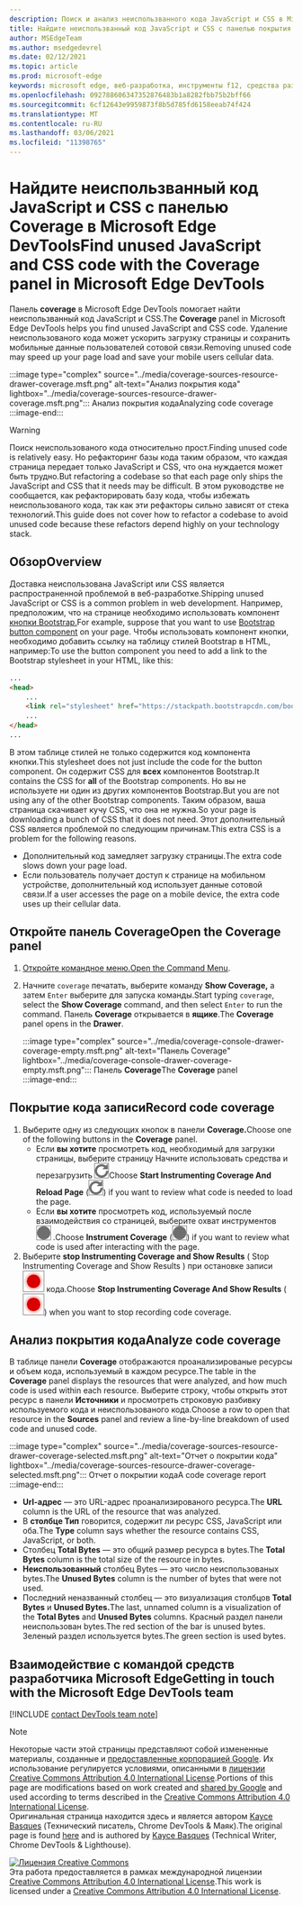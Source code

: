```yaml
---
description: Поиск и анализ неиспользванного кода JavaScript и CSS в Microsoft Edge DevTools.
title: Найдите неиспользванный код JavaScript и CSS с панелью покрытия в Microsoft Edge DevTools
author: MSEdgeTeam
ms.author: msedgedevrel
ms.date: 02/12/2021
ms.topic: article
ms.prod: microsoft-edge
keywords: microsoft edge, веб-разработка, инструменты f12, средства разработчика
ms.openlocfilehash: 092788606347352876483b1a8282fbb75b2bff66
ms.sourcegitcommit: 6cf12643e9959873f8b5d785fd6158eeab74f424
ms.translationtype: MT
ms.contentlocale: ru-RU
ms.lasthandoff: 03/06/2021
ms.locfileid: "11398765"
---
```

<!-- Copyright Kayce Basques 

   Licensed under the Apache License, Version 2.0 (the "License");
   you may not use this file except in compliance with the License.
   You may obtain a copy of the License at

       https://www.apache.org/licenses/LICENSE-2.0

   Unless required by applicable law or agreed to in writing, software
   distributed under the License is distributed on an "AS IS" BASIS,
   WITHOUT WARRANTIES OR CONDITIONS OF ANY KIND, either express or implied.
   See the License for the specific language governing permissions and
   limitations under the License.  -->

# <a name="find-unused-javascript-and-css-code-with-the-coverage-panel-in-microsoft-edge-devtools"></a><span data-ttu-id="2a0f2-104">Найдите неиспользванный код JavaScript и CSS с панелью Coverage в Microsoft Edge DevTools</span><span class="sxs-lookup"><span data-stu-id="2a0f2-104">Find unused JavaScript and CSS code with the Coverage panel in Microsoft Edge DevTools</span></span>  

<span data-ttu-id="2a0f2-105">Панель **coverage** в Microsoft Edge DevTools помогает найти неиспользванный код JavaScript и CSS.</span><span class="sxs-lookup"><span data-stu-id="2a0f2-105">The **Coverage** panel in Microsoft Edge DevTools helps you find unused JavaScript and CSS code.</span></span>  <span data-ttu-id="2a0f2-106">Удаление неиспользованого кода может ускорить загрузку страницы и сохранить мобильные данные пользователей сотовой связи.</span><span class="sxs-lookup"><span data-stu-id="2a0f2-106">Removing unused code may speed up your page load and save your mobile users cellular data.</span></span>  

:::image type="complex" source="../media/coverage-sources-resource-drawer-coverage.msft.png" alt-text="Анализ покрытия кода" lightbox="../media/coverage-sources-resource-drawer-coverage.msft.png":::
   <span data-ttu-id="2a0f2-108">Анализ покрытия кода</span><span class="sxs-lookup"><span data-stu-id="2a0f2-108">Analyzing code coverage</span></span>  
:::image-end:::  

> [!WARNING]
> <span data-ttu-id="2a0f2-109">Поиск неиспользованого кода относительно прост.</span><span class="sxs-lookup"><span data-stu-id="2a0f2-109">Finding unused code is relatively easy.</span></span>  <span data-ttu-id="2a0f2-110">Но рефакторинг базы кода таким образом, что каждая страница передает только JavaScript и CSS, что она нуждается может быть трудно.</span><span class="sxs-lookup"><span data-stu-id="2a0f2-110">But refactoring a codebase so that each page only ships the JavaScript and CSS that it needs may be difficult.</span></span>  <span data-ttu-id="2a0f2-111">В этом руководстве не сообщается, как рефакторировать базу кода, чтобы избежать неиспользованого кода, так как эти рефакторы сильно зависят от стека технологий.</span><span class="sxs-lookup"><span data-stu-id="2a0f2-111">This guide does not cover how to refactor a codebase to avoid unused code because these refactors depend highly on your technology stack.</span></span>  

## <a name="overview"></a><span data-ttu-id="2a0f2-112">Обзор</span><span class="sxs-lookup"><span data-stu-id="2a0f2-112">Overview</span></span>  

<span data-ttu-id="2a0f2-113">Доставка неиспользована JavaScript или CSS является распространенной проблемой в веб-разработке.</span><span class="sxs-lookup"><span data-stu-id="2a0f2-113">Shipping unused JavaScript or CSS is a common problem in web development.</span></span>  <span data-ttu-id="2a0f2-114">Например, предположим, что на странице необходимо использовать компонент [кнопки Bootstrap.][BootstrapButtons]</span><span class="sxs-lookup"><span data-stu-id="2a0f2-114">For example, suppose that you want to use [Bootstrap button component][BootstrapButtons] on your page.</span></span>  <span data-ttu-id="2a0f2-115">Чтобы использовать компонент кнопки, необходимо добавить ссылку на таблицу стилей Bootstrap в HTML, например:</span><span class="sxs-lookup"><span data-stu-id="2a0f2-115">To use the button component you need to add a link to the Bootstrap stylesheet in your HTML, like this:</span></span>  

```html
...
<head>
    ...
    <link rel="stylesheet" href="https://stackpath.bootstrapcdn.com/bootstrap/4.3.1/css/bootstrap.min.css" integrity="sha384-ggOyR0iXCbMQv3Xipma34MD+dH/1fQ784/j6cY/iJTQUOhcWr7x9JvoRxT2MZw1T" crossorigin="anonymous">
    ...
</head>
...
```  

<span data-ttu-id="2a0f2-116">В этом таблице стилей не только содержится код компонента кнопки.</span><span class="sxs-lookup"><span data-stu-id="2a0f2-116">This stylesheet does not just include the code for the button component.</span></span>  <span data-ttu-id="2a0f2-117">Он содержит CSS для **всех** компонентов Bootstrap.</span><span class="sxs-lookup"><span data-stu-id="2a0f2-117">It contains the CSS for **all** of the Bootstrap components.</span></span>  <span data-ttu-id="2a0f2-118">Но вы не используете ни один из других компонентов Bootstrap.</span><span class="sxs-lookup"><span data-stu-id="2a0f2-118">But you are not using any of the other Bootstrap components.</span></span>  <span data-ttu-id="2a0f2-119">Таким образом, ваша страница скачивает кучу CSS, что она не нужна.</span><span class="sxs-lookup"><span data-stu-id="2a0f2-119">So your page is downloading a bunch of CSS that it does not need.</span></span>  <span data-ttu-id="2a0f2-120">Этот дополнительный CSS является проблемой по следующим причинам.</span><span class="sxs-lookup"><span data-stu-id="2a0f2-120">This extra CSS is a problem for the following reasons.</span></span>  

*   <span data-ttu-id="2a0f2-121">Дополнительный код замедляет загрузку страницы.</span><span class="sxs-lookup"><span data-stu-id="2a0f2-121">The extra code slows down your page load.</span></span>  <!--Navigate to [Render-Blocking CSS][render].  -->  
*   <span data-ttu-id="2a0f2-122">Если пользователь получает доступ к странице на мобильном устройстве, дополнительный код использует данные сотовой связи.</span><span class="sxs-lookup"><span data-stu-id="2a0f2-122">If a user accesses the page on a mobile device, the extra code uses up their cellular data.</span></span>  
    
<!--[render]: /web/fundamentals/performance/critical-rendering-path/render-blocking-css  -->  

## <a name="open-the-coverage-panel"></a><span data-ttu-id="2a0f2-123">Откройте панель Coverage</span><span class="sxs-lookup"><span data-stu-id="2a0f2-123">Open the Coverage panel</span></span>  

1.  <span data-ttu-id="2a0f2-124">[Откройте командное меню.][DevToolsCommandMenu]</span><span class="sxs-lookup"><span data-stu-id="2a0f2-124">[Open the Command Menu][DevToolsCommandMenu].</span></span>  
1.  <span data-ttu-id="2a0f2-125">Начните `coverage` печатать, выберите команду **Show Coverage,** а затем `Enter` выберите для запуска команды.</span><span class="sxs-lookup"><span data-stu-id="2a0f2-125">Start typing `coverage`, select the **Show Coverage** command, and then select `Enter` to run the command.</span></span>  <span data-ttu-id="2a0f2-126">Панель **Coverage** открывается в **ящике**.</span><span class="sxs-lookup"><span data-stu-id="2a0f2-126">The **Coverage** panel opens in the **Drawer**.</span></span>  

    :::image type="complex" source="../media/coverage-console-drawer-coverage-empty.msft.png" alt-text="Панель Coverage" lightbox="../media/coverage-console-drawer-coverage-empty.msft.png":::
       <span data-ttu-id="2a0f2-128">Панель **Coverage**</span><span class="sxs-lookup"><span data-stu-id="2a0f2-128">The **Coverage** panel</span></span>  
    :::image-end:::  
    
## <a name="record-code-coverage"></a><span data-ttu-id="2a0f2-129">Покрытие кода записи</span><span class="sxs-lookup"><span data-stu-id="2a0f2-129">Record code coverage</span></span>  

1.  <span data-ttu-id="2a0f2-130">Выберите одну из следующих кнопок в панели **Coverage.**</span><span class="sxs-lookup"><span data-stu-id="2a0f2-130">Choose one of the following buttons in the **Coverage** panel.</span></span>  
    *   <span data-ttu-id="2a0f2-131">Если **вы хотите** просмотреть код, необходимый для загрузки страницы, выберите страницу Начните использовать средства и перезагрузить ![ страницу \. ][ImageReloadIcon]</span><span class="sxs-lookup"><span data-stu-id="2a0f2-131">Choose **Start Instrumenting Coverage And Reload Page** \(![Start Instrumenting Coverage And Reload Page][ImageReloadIcon]\) if you want to review what code is needed to load the page.</span></span>  
    *   <span data-ttu-id="2a0f2-132">Если **вы хотите** просмотреть код, используемый после взаимодействия со страницей, выберите охват инструментов ![ ][ImageRecordIcon] \.</span><span class="sxs-lookup"><span data-stu-id="2a0f2-132">Choose **Instrument Coverage** \(![Instrument Coverage][ImageRecordIcon]\) if you want to review what code is used after interacting with the page.</span></span>  
1.  <span data-ttu-id="2a0f2-133">Выберите **stop Instrumenting Coverage and Show Results** \( Stop Instrumenting Coverage and Show Results \) при остановке записи ![ ][ImageStopIcon] кода.</span><span class="sxs-lookup"><span data-stu-id="2a0f2-133">Choose **Stop Instrumenting Coverage And Show Results** \(![Stop Instrumenting Coverage And Show Results][ImageStopIcon]\) when you want to stop recording code coverage.</span></span>  
    
## <a name="analyze-code-coverage"></a><span data-ttu-id="2a0f2-134">Анализ покрытия кода</span><span class="sxs-lookup"><span data-stu-id="2a0f2-134">Analyze code coverage</span></span>  

<span data-ttu-id="2a0f2-135">В таблице панели **Coverage** отображаются проанализированые ресурсы и объем кода, используемый в каждом ресурсе.</span><span class="sxs-lookup"><span data-stu-id="2a0f2-135">The table in the **Coverage** panel displays the resources that were analyzed, and how much code is used within each resource.</span></span>  <span data-ttu-id="2a0f2-136">Выберите строку, чтобы открыть этот ресурс в панели **Источники** и просмотреть строковую разбивку используемого кода и неиспользованого кода.</span><span class="sxs-lookup"><span data-stu-id="2a0f2-136">Choose a row to open that resource in the **Sources** panel and review a line-by-line breakdown of used code and unused code.</span></span>  

:::image type="complex" source="../media/coverage-sources-resource-drawer-coverage-selected.msft.png" alt-text="Отчет о покрытии кода" lightbox="../media/coverage-sources-resource-drawer-coverage-selected.msft.png":::
   <span data-ttu-id="2a0f2-138">Отчет о покрытии кода</span><span class="sxs-lookup"><span data-stu-id="2a0f2-138">A code coverage report</span></span>  
:::image-end:::  

*   <span data-ttu-id="2a0f2-139">**Url-адрес** — это URL-адрес проанализированого ресурса.</span><span class="sxs-lookup"><span data-stu-id="2a0f2-139">The **URL** column is the URL of the resource that was analyzed.</span></span>  
*   <span data-ttu-id="2a0f2-140">В **столбце Тип** говорится, содержит ли ресурс CSS, JavaScript или оба.</span><span class="sxs-lookup"><span data-stu-id="2a0f2-140">The **Type** column says whether the resource contains CSS, JavaScript, or both.</span></span>  
*   <span data-ttu-id="2a0f2-141">Столбец **Total Bytes** — это общий размер ресурса в bytes.</span><span class="sxs-lookup"><span data-stu-id="2a0f2-141">The **Total Bytes** column is the total size of the resource in bytes.</span></span>  
*   <span data-ttu-id="2a0f2-142">**Неиспользованный** столбец Bytes — это число неиспользованых bytes.</span><span class="sxs-lookup"><span data-stu-id="2a0f2-142">The **Unused Bytes** column is the number of bytes that were not used.</span></span>  
*   <span data-ttu-id="2a0f2-143">Последний неназванный столбец — это визуализация столбцов **Total Bytes** и **Unused Bytes.**</span><span class="sxs-lookup"><span data-stu-id="2a0f2-143">The last, unnamed column is a visualization of the **Total Bytes** and **Unused Bytes** columns.</span></span>  <span data-ttu-id="2a0f2-144">Красный раздел панели неиспользован bytes.</span><span class="sxs-lookup"><span data-stu-id="2a0f2-144">The red section of the bar is unused bytes.</span></span>  <span data-ttu-id="2a0f2-145">Зеленый раздел используется bytes.</span><span class="sxs-lookup"><span data-stu-id="2a0f2-145">The green section is used bytes.</span></span>  
    
## <a name="getting-in-touch-with-the-microsoft-edge-devtools-team"></a><span data-ttu-id="2a0f2-146">Взаимодействие с командой средств разработчика Microsoft Edge</span><span class="sxs-lookup"><span data-stu-id="2a0f2-146">Getting in touch with the Microsoft Edge DevTools team</span></span>  

[!INCLUDE [contact DevTools team note](../includes/contact-devtools-team-note.md)]  

<!-- image links -->  

[ImageReloadIcon]: ../media/reload-icon.msft.png  
[ImageRecordIcon]: ../media/record-icon.msft.png  
[ImageStopIcon]: ../media/stop-icon.msft.png  

<!-- links -->  

[DevToolsCommandMenu]: ../command-menu/index.md "Запустите команды с помощью командного меню Microsoft Edge DevTools | Документы Майкрософт"  

[BootstrapButtons]: https://getbootstrap.com/docs/4.3/components/buttons "Кнопки — Bootstrap"  

> [!NOTE]
> <span data-ttu-id="2a0f2-149">Некоторые части этой страницы представляют собой измененные материалы, созданные и [предоставленные корпорацией Google][GoogleSitePolicies]. Их использование регулируется условиями, описанными в [лицензии Creative Commons Attribution 4.0 International License][CCA4IL].</span><span class="sxs-lookup"><span data-stu-id="2a0f2-149">Portions of this page are modifications based on work created and [shared by Google][GoogleSitePolicies] and used according to terms described in the [Creative Commons Attribution 4.0 International License][CCA4IL].</span></span>  
> <span data-ttu-id="2a0f2-150">Оригинальная страница [](https://developers.google.com/web/tools/chrome-devtools/coverage/index) находится здесь и является автором [Kayce Basques][KayceBasques] \(Технический писатель, Chrome DevTools \& Маяк\).</span><span class="sxs-lookup"><span data-stu-id="2a0f2-150">The original page is found [here](https://developers.google.com/web/tools/chrome-devtools/coverage/index) and is authored by [Kayce Basques][KayceBasques] \(Technical Writer, Chrome DevTools \& Lighthouse\).</span></span>  

[![Лицензия Creative Commons][CCby4Image]][CCA4IL]  
<span data-ttu-id="2a0f2-152">Эта работа предоставляется в рамках международной лицензии [Creative Commons Attribution 4.0 International License][CCA4IL].</span><span class="sxs-lookup"><span data-stu-id="2a0f2-152">This work is licensed under a [Creative Commons Attribution 4.0 International License][CCA4IL].</span></span>  

[CCA4IL]: https://creativecommons.org/licenses/by/4.0  
[CCby4Image]: https://i.creativecommons.org/l/by/4.0/88x31.png  
[GoogleSitePolicies]: https://developers.google.com/terms/site-policies  
[KayceBasques]: https://developers.google.com/web/resources/contributors/kaycebasques  
